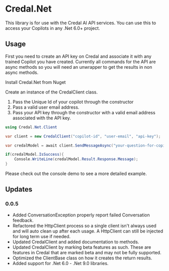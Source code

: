 # Credal.Net

This library is for use with the Credal AI API services. You can use this to access your Copilots in any .Net 6.0+ project.

## Usage

First you need to create an API key on Credal and associate it with any trained Copilot you have created. Currently all commands for the API
are async methods so you will need an unwrapper to get the results in non async methods.

Install Credal.Net from Nuget

Create an instance of the CredalClient class.
1. Pass the Unique Id of your copilot through the constructor
1. Pass a valid user email address.
1. Pass your API key through the constructor with a valid email address associated with the API key.


```csharp
using Credal.Net.Client

var client = new CredalClient("copilot-id", "user-email", "api-key");

var credalModel = await client.SendMessageAsync("your-question-for-copilot");

if(credalModel.IsSuccess){
	Console.WriteLine(credalModel.Result.Response.Message);
}
```

Please check out the console demo to see a more detailed example.

## Updates

### 0.0.5
- Added ConversationException properly report failed Conversation feedback.
- Refactored the HttpClient process so a single client isn't always used and will auto clean up after each usage.  A HttpClient can still be injected for long term use if needed.
- Updated CredalClient and added documentation to methods.
- Updated CredalClient by marking beta features as such.  These are features in Credal that are marked beta and may not be fully supported.
- Optimized the ClientBase class on how it creates the return results.
- Added support for .Net 6.0 - .Net 9.0 libraries.


